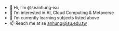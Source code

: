 - 👋 Hi, I’m @seanhung-isu
- 👀 I’m interested in AI, Cloud Computing & Metaverse
- 🌱 I’m currently learning subjects listed above
- 📫 Reach me at se
anhung@isu.edu.tw
<!---
seanhung-isu/seanhung-isu is a ✨ special ✨ repository because its `README.md` (this file) appears on your GitHub profile.
You can click the Preview link to take a look at your changes.
--->
